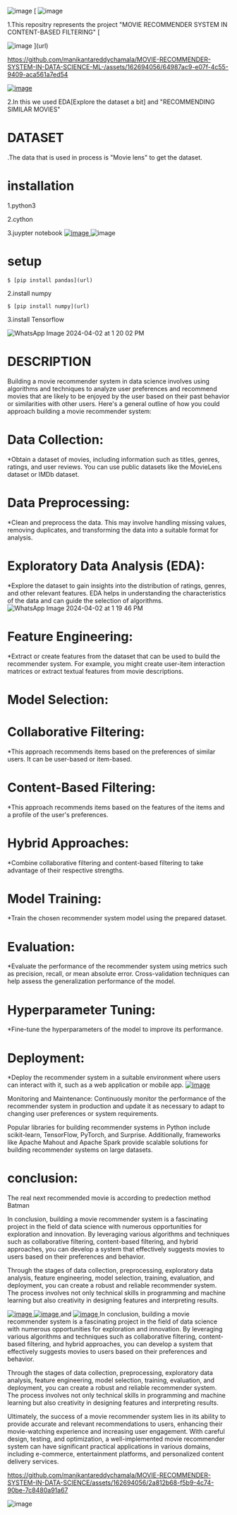 ![image](https://github.com/manikantareddychamala/MOVIE-RECOMMENDER-SYSTEM-IN-DATA-SCIENCE/assets/162694056/8e2e9e23-f0e0-43f9-a5b9-7f8ec72bb668)  [
![image](https://github.com/manikantareddychamala/MOVIE-RECOMMENDER-SYSTEM-IN-DATA-SCIENCE/assets/162694056/4d9ad7a5-6cd5-4357-adc4-69f23509aa49)   


 
1.This repositry represents the project "MOVIE RECOMMENDER SYSTEM IN CONTENT-BASED FILTERING"  [

![image](https://github.com/manikantareddychamala/MOVIE-RECOMMENDER-SYSTEM-IN-DATA-SCIENCE-ML-/assets/162694056/4fee8fb3-d025-47f8-9e83-5cc4fe361c1a)
](url)

https://github.com/manikantareddychamala/MOVIE-RECOMMENDER-SYSTEM-IN-DATA-SCIENCE-ML-/assets/162694056/64987ac9-e07f-4c55-9409-aca561a7ed54  

[
![image](https://github.com/manikantareddychamala/MOVIE-RECOMMENDER-SYSTEM-IN-DATA-SCIENCE-ML-/assets/162694056/9a6e3dd6-c07a-415c-b998-abcc276b54b3)
](url)

2.In this we used EDA[Explore the dataset a bit] and "RECOMMENDING SIMILAR MOVIES"
#                   DATASET
.The data that is used in process is "Movie lens" to get the dataset.
# installation
1.python3

2.cython

3.juypter notebook       [
![image](https://github.com/manikantareddychamala/MOVIE-RECOMMENDER-SYSTEM-IN-DATA-SCIENCE/assets/162694056/0299fcc7-87cd-410a-870a-c349b9c9f71e)
](url)
![image](https://github.com/manikantareddychamala/MOVIE-RECOMMENDER-SYSTEM-IN-DATA-SCIENCE/assets/162694056/8a231021-335d-4c00-b6fa-ecb88da27dab)

# setup
    $ [pip install pandas](url)
2.install numpy

    $ [pip install numpy](url)
3.install Tensorflow

![WhatsApp Image 2024-04-02 at 1 20 02 PM](https://github.com/manikantareddychamala/MOVIE-RECOMMENDER-SYSTEM-IN-DATA-SCIENCE-ML-/assets/162694056/2e9293ad-7ce0-4ca0-b0b4-ca67c7ca107d)

   

# DESCRIPTION
Building a movie recommender system in data science involves using algorithms and techniques to analyze user preferences and recommend movies that are likely to be enjoyed by the user based on their past behavior or similarities with other users. Here's a general outline of how you could approach building a movie recommender system:

# Data Collection: 
*Obtain a dataset of movies, including information such as titles, genres, ratings, and user reviews. You can use public datasets like the MovieLens dataset or IMDb dataset.

# Data Preprocessing: 
*Clean and preprocess the data. This may involve handling missing values, removing duplicates, and transforming the data into a suitable format for analysis.

# Exploratory Data Analysis (EDA): 
*Explore the dataset to gain insights into the distribution of ratings, genres, and other relevant features. EDA helps in understanding the characteristics of the data and can guide the selection of algorithms.
![WhatsApp Image 2024-04-02 at 1 19 46 PM](https://github.com/manikantareddychamala/MOVIE-RECOMMENDER-SYSTEM-IN-DATA-SCIENCE-ML-/assets/162694056/18184fb5-1f8b-45c2-9c26-4b7e6ed1e5ec)


# Feature Engineering: 
*Extract or create features from the dataset that can be used to build the recommender system. For example, you might create user-item interaction matrices or extract textual features from movie descriptions.

#  Model Selection:

# Collaborative Filtering: 
*This approach recommends items based on the preferences of similar users. It can be user-based or item-based.
# Content-Based Filtering: 
*This approach recommends items based on the features of the items and a profile of the user's preferences.
# Hybrid Approaches: 
*Combine collaborative filtering and content-based filtering to take advantage of their respective strengths.
# Model Training: 
*Train the chosen recommender system model using the prepared dataset.

# Evaluation:
*Evaluate the performance of the recommender system using metrics such as precision, recall, or mean absolute error. Cross-validation techniques can help assess the generalization performance of the model.

# Hyperparameter Tuning: 
*Fine-tune the hyperparameters of the model to improve its performance.

# Deployment: 
*Deploy the recommender system in a suitable environment where users can interact with it, such as a web application or mobile app.
 [
![image](https://github.com/manikantareddychamala/MOVIE-RECOMMENDER-SYSTEM-IN-DATA-SCIENCE/assets/162694056/a96519fd-6c82-4cc5-97e2-8708ef501186)
](url)

Monitoring and Maintenance: Continuously monitor the performance of the recommender system in production and update it as necessary to adapt to changing user preferences or system requirements.

Popular libraries for building recommender systems in Python include scikit-learn, TensorFlow, PyTorch, and Surprise. Additionally, frameworks like Apache Mahout and Apache Spark provide scalable solutions for building recommender systems on large datasets.
 # conclusion:
 The real next recommended movie is according to predection method Batman

 In conclusion, building a movie recommender system is a fascinating project in the field of data science with numerous opportunities for exploration and innovation. By leveraging various algorithms and techniques such as collaborative filtering, content-based filtering, and hybrid approaches, you can develop a system that effectively suggests movies to users based on their preferences and behavior.

Through the stages of data collection, preprocessing, exploratory data analysis, feature engineering, model selection, training, evaluation, and deployment, you can create a robust and reliable recommender system. The process involves not only technical skills in programming and machine learning but also creativity in designing features and interpreting results.

[
![image](https://github.com/manikantareddychamala/MOVIE-RECOMMENDER-SYSTEM-IN-DATA-SCIENCE/assets/162694056/0f0a7e90-154f-484c-b95d-2d544a2f68ed)
](url)   [
![image](https://github.com/manikantareddychamala/MOVIE-RECOMMENDER-SYSTEM-IN-DATA-SCIENCE/assets/162694056/bb5fcd91-020e-42f5-951a-627bc7496f15)
](url)
    and 
[
![image](https://github.com/manikantareddychamala/MOVIE-RECOMMENDER-SYSTEM-IN-DATA-SCIENCE/assets/162694056/4b60e65a-ab5b-421d-bd93-8b90ca6c15b3)
](url) In conclusion, building a movie recommender system is a fascinating project in the field of data science with numerous opportunities for exploration and innovation. By leveraging various algorithms and techniques such as collaborative filtering, content-based filtering, and hybrid approaches, you can develop a system that effectively suggests movies to users based on their preferences and behavior.

Through the stages of data collection, preprocessing, exploratory data analysis, feature engineering, model selection, training, evaluation, and deployment, you can create a robust and reliable recommender system. The process involves not only technical skills in programming and machine learning but also creativity in designing features and interpreting results.

Ultimately, the success of a movie recommender system lies in its ability to provide accurate and relevant recommendations to users, enhancing their movie-watching experience and increasing user engagement. With careful design, testing, and optimization, a well-implemented movie recommender system can have significant practical applications in various domains, including e-commerce, entertainment platforms, and personalized content delivery services.
 

https://github.com/manikantareddychamala/MOVIE-RECOMMENDER-SYSTEM-IN-DATA-SCIENCE/assets/162694056/2a812b68-f5b9-4c74-90be-7c8480a91a67

    
   ![image](https://github.com/manikantareddychamala/MOVIE-RECOMMENDER-SYSTEM-IN-DATA-SCIENCE/assets/162694056/7b3556a4-de87-4c0f-b75d-951abaacad19)






